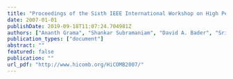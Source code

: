 ```yaml
---
title: "Proceedings of the Sixth IEEE International Workshop on High Performance Computational Biology (HiCOMB 2007), Long Beach, CA, April 2007"
date: 2007-01-01
publishDate: 2019-09-18T11:07:24.704981Z
authors: ["Ananth Grama", "Shankar Subramaniam", "David A. Bader", "Srinivas Aluru"]
publication_types: ["document"]
abstract: ""
featured: false
publication: ""
url_pdf: "http://www.hicomb.org/HiCOMB2007/"
---
```


